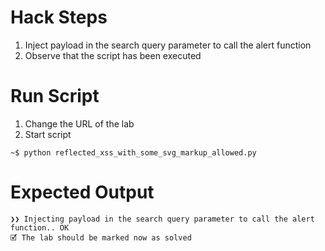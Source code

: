 # Hack Steps

1. Inject payload in the search query parameter to call the alert function
2. Observe that the script has been executed

# Run Script

1. Change the URL of the lab
2. Start script

```
~$ python reflected_xss_with_some_svg_markup_allowed.py
```

# Expected Output

```
❯❯ Injecting payload in the search query parameter to call the alert function.. OK
🗹 The lab should be marked now as solved
```
